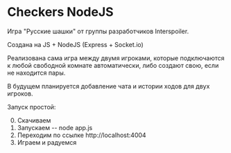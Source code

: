 # Checkers NodeJS
Игра "Русские шашки" от группы разработчиков Interspoiler.

Создана на JS + NodeJS (Express + Socket.io)

Реализована сама игра между двумя игроками, которые подключаются к любой
свободной комнате автоматически, либо создают свою, если не находится
пары.

В будущем планируется добавление чата и истории ходов для двух игроков.

Запуск простой:

0) Скачиваем
1) Запускаем -- node app.js
2) Переходим по ссылке http://localhost:4004
3) Играем и радуемся
